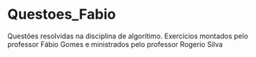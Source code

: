 # Questoes_Fabio
Questões resolvidas na disciplina de algorítimo. Exercícios montados pelo professor Fábio Gomes e ministrados pelo professor Rogerio Silva
